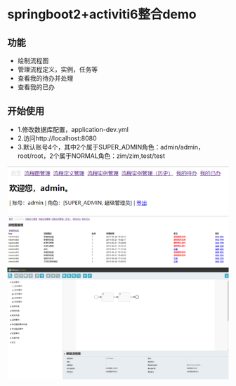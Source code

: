 # springboot2+activiti6整合demo
## 功能
* 绘制流程图
* 管理流程定义，实例，任务等
* 查看我的待办并处理
* 查看我的已办
## 开始使用
* 1.修改数据库配置，application-dev.yml
* 2.访问http://localhost:8080
* 3.默认账号4个，其中2个属于SUPER_ADMIN角色：admin/admin，root/root，2个属于NORMAL角色：zim/zim,test/test

![首页](https://github.com/hlhutu/act/blob/master/src/main/resources/static/img/1.png)
![流程图列表](https://github.com/hlhutu/act/blob/master/src/main/resources/static/img/2.png)
![流程图绘制](https://github.com/hlhutu/act/blob/master/src/main/resources/static/img/3.png)
